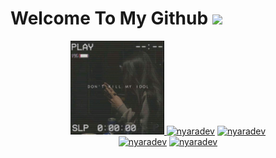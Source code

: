 # Welcome To My Github <img src="https://raw.githubusercontent.com/iampavangandhi/iampavangandhi/master/gifs/Hi.gif" width="30px">
<p align="center"><a href="https://github.com/nyaradev"><img src="https://github.com/nyaradev/nyaradev/blob/main/FB_IMG_16145971143680980.jpg" height='150' width='150' alt="nyaradev profile">
<a href="https://github.com/nyaradev"><img title="nyaradev" src="https://github-readme-stats.vercel.app/api?username=nyaradev&show_icons=true&include_all_commits=true&theme=radical&cache_seconds=3200"></a>
<a href="https://github.com/nyaradev"><img title="nyaradev" src="https://github-readme-stats.vercel.app/api/top-langs/?username=nyaradev&layout=compact&theme=nightowl"></a><br>
<a href="https://github.com/nyaradev"><img title="nyaradev" src="https://komarev.com/ghpvc/?username=nyaradev&label=Views&color=blue&style=plastic"></a>
<a href="https://github.com/nyaradev"><img title="nyaradev" src="https://img.shields.io/github/followers/nyaradev?label=follow&style=social"></a>
</p><br>
